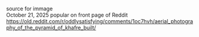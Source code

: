 source for immage    
October 21, 2025 popular on front page of Reddit     https://old.reddit.com/r/oddlysatisfying/comments/1oc7hvh/aerial_photography_of_the_pyramid_of_khafre_built/

